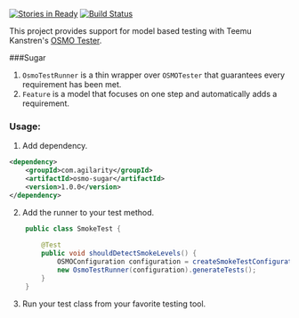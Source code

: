 [![Stories in Ready](https://badge.waffle.io/agilarity/testng-osmo.png?label=ready&title=Ready)](https://waffle.io/agilarity/testng-osmo)
[![Build Status](https://travis-ci.org/agilarity/testng-osmo.svg?branch=master)](https://travis-ci.org/agilarity/testng-osmo)

This project provides support for model based testing with Teemu Kanstren's [OSMO Tester](https://code.google.com/p/osmo/).

###Sugar
1. <code>OsmoTestRunner</code> is a thin wrapper over <code>OSMOTester</code> that guarantees every requirement has been met.
2. <code>Feature</code> is a model that focuses on one step and automatically adds a requirement.  

### Usage:
1. Add dependency.
```xml
<dependency>
    <groupId>com.agilarity</groupId>
    <artifactId>osmo-sugar</artifactId>
    <version>1.0.0</version>
</dependency>
```
2. Add the runner to your test method.
```java
	public class SmokeTest {
	
	    @Test
	    public void shouldDetectSmokeLevels() {
			OSMOConfiguration configuration = createSmokeTestConfiguration();
	        new OsmoTestRunner(configuration).generateTests();
	    }
	}
```
3. Run your test class from your favorite testing tool.
